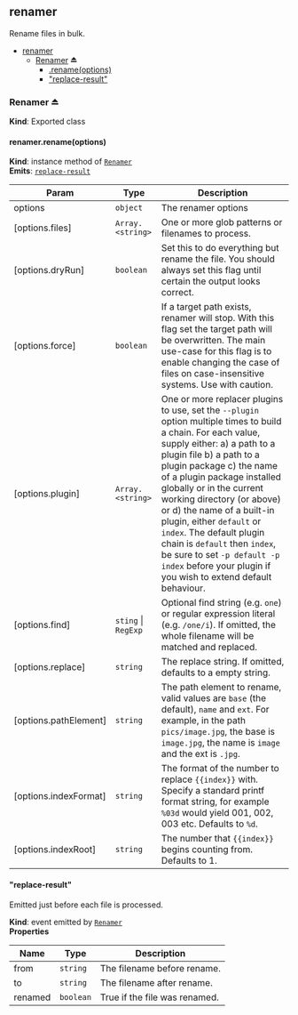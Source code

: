 <a name="module_renamer"></a>

## renamer
Rename files in bulk.


* [renamer](#module_renamer)
    * [Renamer](#exp_module_renamer--Renamer) ⏏
        * [.rename(options)](#module_renamer--Renamer+rename)
        * ["replace-result"](#module_renamer--Renamer+event_replace-result)

<a name="exp_module_renamer--Renamer"></a>

### Renamer ⏏
**Kind**: Exported class  
<a name="module_renamer--Renamer+rename"></a>

#### renamer.rename(options)
**Kind**: instance method of [<code>Renamer</code>](#exp_module_renamer--Renamer)  
**Emits**: [<code>replace-result</code>](#module_renamer--Renamer+event_replace-result)  

| Param | Type | Description |
| --- | --- | --- |
| options | <code>object</code> | The renamer options |
| [options.files] | <code>Array.&lt;string&gt;</code> | One or more glob patterns or filenames to process. |
| [options.dryRun] | <code>boolean</code> | Set this to do everything but rename the file. You should always set this flag until certain the output looks correct. |
| [options.force] | <code>boolean</code> | If a target path exists, renamer will stop. With this flag set the target path will be overwritten. The main use-case for this flag is to enable changing the case of files on case-insensitive systems. Use with caution. |
| [options.plugin] | <code>Array.&lt;string&gt;</code> | One or more replacer plugins to use, set the `--plugin` option multiple times to build a chain. For each value, supply either: a) a path to a plugin file b) a path to a plugin package c) the name of a plugin package installed globally or in the current working directory (or above) or d) the name of a built-in plugin, either `default` or `index`. The default plugin chain is `default` then `index`, be sure to set `-p default -p index` before your plugin if you wish to extend default behaviour. |
| [options.find] | <code>sting</code> \| <code>RegExp</code> | Optional find string (e.g. `one`) or regular expression literal (e.g. `/one/i`). If omitted, the whole filename will be matched and replaced. |
| [options.replace] | <code>string</code> | The replace string. If omitted, defaults to a empty string. |
| [options.pathElement] | <code>string</code> | The path element to rename, valid values are `base` (the default), `name` and `ext`. For example, in the path `pics/image.jpg`, the base is `image.jpg`, the name is `image` and the ext is `.jpg`. |
| [options.indexFormat] | <code>string</code> | The format of the number to replace `{{index}}` with. Specify a standard printf format string, for example `%03d` would yield 001, 002, 003 etc. Defaults to `%d`. |
| [options.indexRoot] | <code>string</code> | The number that `{{index}}` begins counting from. Defaults to 1. |

<a name="module_renamer--Renamer+event_replace-result"></a>

#### "replace-result"
Emitted just before each file is processed.

**Kind**: event emitted by [<code>Renamer</code>](#exp_module_renamer--Renamer)  
**Properties**

| Name | Type | Description |
| --- | --- | --- |
| from | <code>string</code> | The filename before rename. |
| to | <code>string</code> | The filename after rename. |
| renamed | <code>boolean</code> | True if the file was renamed. |

